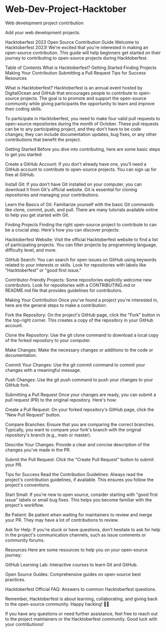 # Web-Dev-Project-Hacktober
Web development project contribution 

Add your web development projects.

Hacktoberfest 2023 Open Source Contribution Guide
Welcome to Hacktoberfest 2023! We're excited that you're interested in making an open-source contribution. This guide will help beginners get started on their journey to contributing to open-source projects during Hacktoberfest.

Table of Contents
What is Hacktoberfest?
Getting Started
Finding Projects
Making Your Contribution
Submitting a Pull Request
Tips for Success
Resources

What is Hacktoberfest?
Hacktoberfest is an annual event hosted by DigitalOcean and GitHub that encourages people to contribute to open-source projects. The goal is to promote and support the open-source community while giving participants the opportunity to learn and improve their coding skills.

To participate in Hacktoberfest, you need to make four valid pull requests to open-source repositories during the month of October. These pull requests can be to any participating project, and they don't have to be code changes; they can include documentation updates, bug fixes, or any other contributions that benefit the project.

Getting Started
Before you dive into contributing, here are some basic steps to get you started:

Create a GitHub Account: If you don't already have one, you'll need a GitHub account to contribute to open-source projects. You can sign up for free at GitHub.

Install Git: If you don't have Git installed on your computer, you can download it from Git's official website. Git is essential for cloning repositories and managing your contributions.

Learn the Basics of Git: Familiarize yourself with the basic Git commands like clone, commit, push, and pull. There are many tutorials available online to help you get started with Git.

Finding Projects
Finding the right open-source project to contribute to can be a crucial step. Here's how you can discover projects:

Hacktoberfest Website: Visit the official Hacktoberfest website to find a list of participating projects. You can filter projects by programming language, difficulty level, and more.

GitHub Search: You can search for open issues on GitHub using keywords related to your interests or skills. Look for repositories with labels like "Hacktoberfest" or "good first issue."

Contributor-friendly Projects: Some repositories explicitly welcome new contributors. Look for repositories with a CONTRIBUTING.md or README.md file that provides guidelines for contributors.

Making Your Contribution
Once you've found a project you're interested in, here are the general steps to make a contribution:

Fork the Repository: On the project's GitHub page, click the "Fork" button in the top-right corner. This creates a copy of the repository in your GitHub account.

Clone the Repository: Use the git clone command to download a local copy of the forked repository to your computer.

Make Changes: Make the necessary changes or additions to the code or documentation.

Commit Your Changes: Use the git commit command to commit your changes with a meaningful message.

Push Changes: Use the git push command to push your changes to your GitHub fork.

Submitting a Pull Request
Once your changes are ready, you can submit a pull request (PR) to the original repository. Here's how:

Create a Pull Request: On your forked repository's GitHub page, click the "New Pull Request" button.

Compare Branches: Ensure that you are comparing the correct branches. Typically, you want to compare your fork's branch with the original repository's branch (e.g., main or master).

Describe Your Changes: Provide a clear and concise description of the changes you've made in the PR.

Submit the Pull Request: Click the "Create Pull Request" button to submit your PR.

Tips for Success
Read the Contribution Guidelines: Always read the project's contribution guidelines, if available. This ensures you follow the project's conventions.

Start Small: If you're new to open source, consider starting with "good first issue" labels or small bug fixes. This helps you become familiar with the project's workflow.

Be Patient: Be patient when waiting for maintainers to review and merge your PR. They may have a lot of contributions to review.

Ask for Help: If you're stuck or have questions, don't hesitate to ask for help in the project's communication channels, such as issue comments or community forums.

Resources
Here are some resources to help you on your open-source journey:

GitHub Learning Lab: Interactive courses to learn Git and GitHub.

Open Source Guides: Comprehensive guides on open-source best practices.

Hacktoberfest Official FAQ: Answers to common Hacktoberfest questions.

Remember, Hacktoberfest is about learning, collaborating, and giving back to the open-source community. Happy hacking! 🚀🎉

If you have any questions or need further assistance, feel free to reach out to the project maintainers or the Hacktoberfest community. Good luck with your contributions!

